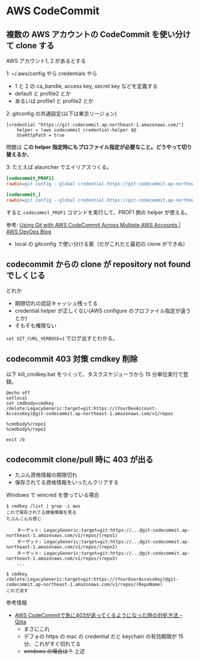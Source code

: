 # AWS CodeCommit

## 複数の AWS アカウントの CodeCommit を使い分けて clone する
AWS アカウント1, 2 があるとする

1: ~/.aws/config やら credentials やら

- 1 と 2 の ca_bandle, access key, secret key などを定義する
- default と profile2 とか
- あるいは profile1 と profile2 とか

2: gitconfig の共通設定(以下は東京リージョン)

```
[credential "https://git-codecommit.ap-northeast-1.amazonaws.com/"]
	helper = !aws codecommit credential-helper $@
	UseHttpPath = true
```

問題は **この helper 指定時にもプロファイル指定が必要なこと。どうやって切り替えるか**。

3: たとえば alauncher でエイリアスつくる。

```ini
[codecommit_PROF1]
rawbin=git config --global credential.https://git-codecommit.ap-northeast-1.amazonaws.com/.helper "!aws --profile PROF1 codecommit credential-helper $@"

[codecommit_]
rawbin=git config --global credential.https://git-codecommit.ap-northeast-1.amazonaws.com/.helper "!aws codecommit credential-helper $@"
```

すると `codecommit_PROF1` コマンドを実行して、PROF1 側の helper が使える。

参考: [Using Git with AWS CodeCommit Across Multiple AWS Accounts | AWS DevOps Blog](https://aws.amazon.com/jp/blogs/devops/using-git-with-aws-codecommit-across-multiple-aws-accounts/)

- local の gitconfig で使い分ける案（だがこれだと最初の clone ができぬ）

## codecommit からの clone が repository not found でしくじる
どれか

- 期限切れの認証キャッシュ残ってる
- credential helper が正しくない(AWS configure のプロファイル指定が違うとか)
- そもそも権限ない

`set GIT_CURL_VERBOSE=1` でログ出すとわかる。

## codecommit 403 対策 cmdkey 削除
以下 kill_cmdkey.bat をつくって、タスクスケジューラから 15 分単位実行で登録。

```
@echo off
setlocal
set cmdbody=cmdkey /delete:LegacyGeneric:target=git:https://(YourDevAccount-AccessKey)@git-codecommit.ap-northeast-1.amazonaws.com/v1/repos

%cmdbody%/repo1
%cmdbody%/repo2

exit /b
```

## codecommit clone/pull 時に 403 が出る
- たぶん資格情報の期限切れ
- 保存されてる資格情報をいったんクリアする

Windows で wincred を使っている場合

```
$ cmdkey /list | grep -i aws
これで保存されてる資格情報を見る
たぶんこんな感じ

    ターゲット: LegacyGeneric:target=git:https://...@git-codecommit.ap-northeast-1.amazonaws.com/v1/repos/(repo1)
    ターゲット: LegacyGeneric:target=git:https://...@git-codecommit.ap-northeast-1.amazonaws.com/v1/repos/(repo2)
    ターゲット: LegacyGeneric:target=git:https://...@git-codecommit.ap-northeast-1.amazonaws.com/v1/repos/(repo3)
    ...

$ cmdkey /delete:LegacyGeneric:target=git:https://(YourUserAccessKey)@git-codecommit.ap-northeast-1.amazonaws.com/v1/repos/(RepoName)
これで消す
```

参考情報

- [AWS CodeCommitで急に403が返ってくるようになった時の対処方法 - Qiita](https://qiita.com/szk3/items/f346d5c1804653d8b35a)
    - まさにこれ
    - デフォの https の mac の credential だと keychain の有効期限が 15 分、これがすぐ切れてる
    - ~~windows の場合は？~~ 上述

